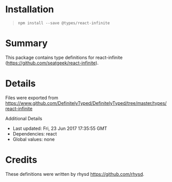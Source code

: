 # Installation
> `npm install --save @types/react-infinite`

# Summary
This package contains type definitions for react-infinite (https://github.com/seatgeek/react-infinite).

# Details
Files were exported from https://www.github.com/DefinitelyTyped/DefinitelyTyped/tree/master/types/react-infinite

Additional Details
 * Last updated: Fri, 23 Jun 2017 17:35:55 GMT
 * Dependencies: react
 * Global values: none

# Credits
These definitions were written by rhysd <https://github.com/rhysd>.
